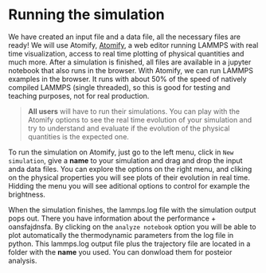 # Running the simulation

We have created an input file and a data file, all the necessary files are ready! We will use Atomify, [Atomify](https://andeplane.github.io/atomify/), a web editor running LAMMPS with real time visualization, access to real time plotting of physical quantities and much more. 
After a simulation is finished, all files are available in a jupyter notebook that also runs in the browser. With Atomify, we can run LAMMPS examples in the browser. It runs with about 50% of the speed of natively compiled LAMMPS (single threaded), so this is good for testing and teaching purposes, not for real production.

> **All users** will have to run their simulations. You can play with the Atomify options to see the real time evolution of your simulation and try to understand and evaluate if the evolution of the physical quantities is the expected one.

To run the simulation on Atomify, just go to the left menu, click in `New simulation`, give a **name** to your simulation and drag and drop the input anda data files. 
You can explore the options on the right menu, and cliking on the physical properties you will see plots of their evolution in real time. Hidding the menu you will see aditional options to control for example the brightness.

When the simulation finishes, the lammps.log file with the simulation output pops out. There you have information about the performance + oansfajdnsfa. By clicking on the `analyze notebook` option you will be able to plot automatically the thermodynamic parameters from the log file in python. This lammps.log output file plus the trajectory file are located in a folder with the **name** you used. You can donwload them for posteior analysis.


